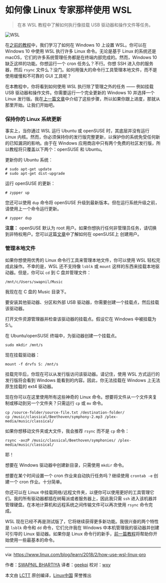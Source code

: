 如何像 Linux 专家那样使用 WSL
============================================================

> 在本 WSL 教程中了解如何执行像挂载 USB 驱动器和操作文件等任务。

![WSL](https://www.linux.com/sites/lcom/files/styles/rendered_file/public/wsl-pro.png?itok=e65wEEAw "WSL")

在[之前的教程][4]中，我们学习了如何在 Windows 10 上设置 WSL。你可以在 Windows 10 中使用 WSL 执行许多 Linux 命令。无论是基于 Linux 的系统还是 macOS，它们的许多系统管理任务都是在终端内部完成的。然而，Windows 10 缺乏这样的功能。你想运行一个 cron 任务么？不行。你想 SSH 进入你的服务器，然后 `rsync` 文件么？没门。如何用强大的命令行工具管理本地文件，而不是使用缓慢和不可靠的 GUI 工具呢？

在本教程中，你将看到如何使用 WSL 执行除了管理之外的任务 —— 例如挂载 USB 驱动器和操作文件。你需要运行一个完全更新的 Windows 10 并选择一个 Linux 发行版。我在[上一篇文章][5]中介绍了这些步骤，所以如果你跟上进度，那就从那里开始。让我们开始吧。

### 保持你的 Linux 系统更新

事实上，当你通过 WSL 运行 Ubuntu 或 openSUSE 时，其底层并没有运行 Linux 内核。然而，你必须保持你的发行版完整更新，以保护你的系统免受任何新的已知漏洞的影响。由于在 Windows 应用商店中只有两个免费的社区发行版，所以教程将只覆盖以下两个：openSUSE 和 Ubuntu。

更新你的 Ubuntu 系统：

```
# sudo apt-get update
# sudo apt-get dist-upgrade
```

运行 openSUSE 的更新：

```
# zypper up
```

您还可以使用 `dup` 命令将 openSUSE 升级到最新版本。但在运行系统升级之前，请使用上一个命令运行更新。

```
# zypper dup
```

**注意：** openSUSE 默认为 root 用户。如果你想执行任何非管理员任务，请切换到非特权用户。您可以这篇[文章][6]中了解如何在 openSUSE上 创建用户。

### 管理本地文件

如果你想使用优秀的 Linux 命令行工具来管理本地文件，你可以使用 WSL 轻松完成此操作。不幸的是，WSL 还不支持像 `lsblk` 或 `mount` 这样的东西来挂载本地驱动器。但是，你可以 `cd` 到 C 盘并管理文件：

```
/mnt/c/Users/swapnil/Music
```

我现在在 C 盘的 Music 目录下。

要安装其他驱动器、分区和外部 USB 驱动器，你需要创建一个挂载点，然后挂载该驱动器。

打开文件资源管理器并检查该驱动器的挂载点。假设它在 Windows 中被挂载为 S:\。

在 Ubuntu/openSUSE 终端中，为驱动器创建一个挂载点。

```
sudo mkdir /mnt/s
```

现在挂载驱动器：

```
mount -f drvfs S: /mnt/s
```

挂载完毕后，你现在可以从发行版访问该驱动器。请记住，使用 WSL 方式运行的发行版将会看到 Windows 能看到的内容。因此，你无法挂载在 Windows 上无法原生挂载的 ext4 驱动器。

现在你可以在这里使用所有这些神奇的 Linux 命令。想要将文件从一个文件夹复制或移动到另一个文件夹？只需运行 `cp` 或 `mv` 命令。

```
cp /source-folder/source-file.txt /destination-folder/
cp /music/classical/Beethoven/symphony-2.mp3 /plex-media/music/classical/
```

如果你想移动文件夹或大文件，我会推荐 `rsync` 而不是 `cp` 命令：

```
rsync -avzP /music/classical/Beethoven/symphonies/ /plex-media/music/classical/
```

耶！

想要在 Windows 驱动器中创建新目录，只需使用 `mkdir` 命令。

想要在某个时间设置一个 cron 作业来自动执行任务吗？继续使用 `crontab -e` 创建一个 cron 作业。十分简单。

你还可以在 Linux 中挂载网络/远程文件夹，以便你可以使用更好的工具管理它们。我的所有驱动器都插在树莓派或者服务器上，因此我只需 `ssh` 进入该机器并管理硬盘。在本地计算机和远程系统之间传输文件可以再次使用 `rsync` 命令完成。

WSL 现在已经不再是测试版了，它将继续获得更多新功能。我很兴奋的两个特性是 `lsblk` 命令和 `dd` 命令，它们允许我在 Windows 中本机管理我的驱动器并创建可引导的 Linux 驱动器。如果你是 Linux 命令行的新手，[前一篇教程][7]将帮助你开始使用一些最基本的命令。

--------------------------------------------------------------------------------

via: https://www.linux.com/blog/learn/2018/2/how-use-wsl-linux-pro

作者：[SWAPNIL BHARTIYA][a]
译者：[geekpi](https://github.com/geekpi)
校对：[wxy](https://github.com/wxy)

本文由 [LCTT](https://github.com/LCTT/TranslateProject) 原创编译，[Linux中国](https://linux.cn/) 荣誉推出

[a]:https://www.linux.com/users/arnieswap
[1]:https://www.linux.com/licenses/category/used-permission
[2]:https://blogs.msdn.microsoft.com/commandline/learn-about-windows-console-and-windows-subsystem-for-linux-wsl/
[3]:https://www.linux.com/files/images/wsl-propng
[4]:https://linux.cn/article-9545-1.html
[5]:https://linux.cn/article-9545-1.html
[6]:https://linux.cn/article-9545-1.html
[7]:https://www.linux.com/learn/how-use-linux-command-line-basics-cli
